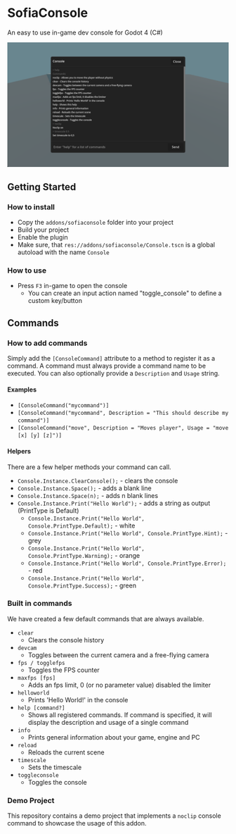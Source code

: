 # SofiaConsole
An easy to use in-game dev console for Godot 4 (C#)

![](/docs/screenshot.png)

## Getting Started
### How to install
- Copy the `addons/sofiaconsole` folder into your project
- Build your project
- Enable the plugin
- Make sure, that `res://addons/sofiaconsole/Console.tscn` is a global autoload with the name `Console`

### How to use
- Press `F3` in-game to open the console
  - You can create an input action named "toggle_console" to define a custom key/button

## Commands
### How to add commands
Simply add the `[ConsoleCommand]` attribute to a method to register it as a command. A command must always provide a command name to be executed. You can also optionally provide a `Description` and `Usage` string.

#### Examples
- `[ConsoleCommand("mycommand")]`
- `[ConsoleCommand("mycommand", Description = "This should describe my command")]`
- `[ConsoleCommand("move", Description = "Moves player", Usage = "move [x] [y] [z]")]`

#### Helpers
There are a few helper methods your command can call.
- `Console.Instance.ClearConsole();` - clears the console
- `Console.Instance.Space();` - adds a blank line
- `Console.Instance.Space(n);` - adds n blank lines
- `Console.Instance.Print("Hello World");` - adds a string as output (PrintType is Default)
  - `Console.Instance.Print("Hello World", Console.PrintType.Default);` - white
  - `Console.Instance.Print("Hello World", Console.PrintType.Hint);` - grey
  - `Console.Instance.Print("Hello World", Console.PrintType.Warning);` - orange
  - `Console.Instance.Print("Hello World", Console.PrintType.Error);` - red
  - `Console.Instance.Print("Hello World", Console.PrintType.Success);` - green

### Built in commands
We have created a few default commands that are always available.

- `clear`
  - Clears the console history
- `devcam`
  - Toggles between the current camera and a free-flying camera
- `fps / togglefps`
  - Toggles the FPS counter
- `maxfps [fps]`
  - Adds an fps limit, 0 (or no parameter value) disabled the limiter
- `helloworld`
  - Prints 'Hello World!' in the console
- `help [command?]`
  - Shows all registered commands. If command is specified, it will display the description and usage of a single command
- `info`
  - Prints general information about your game, engine and PC
- `reload`
  - Reloads the current scene
- `timescale`
  - Sets the timescale
- `toggleconsole`
  - Toggles the console

### Demo Project
This repository contains a demo project that implements a `noclip` console command to showcase the usage of this addon.